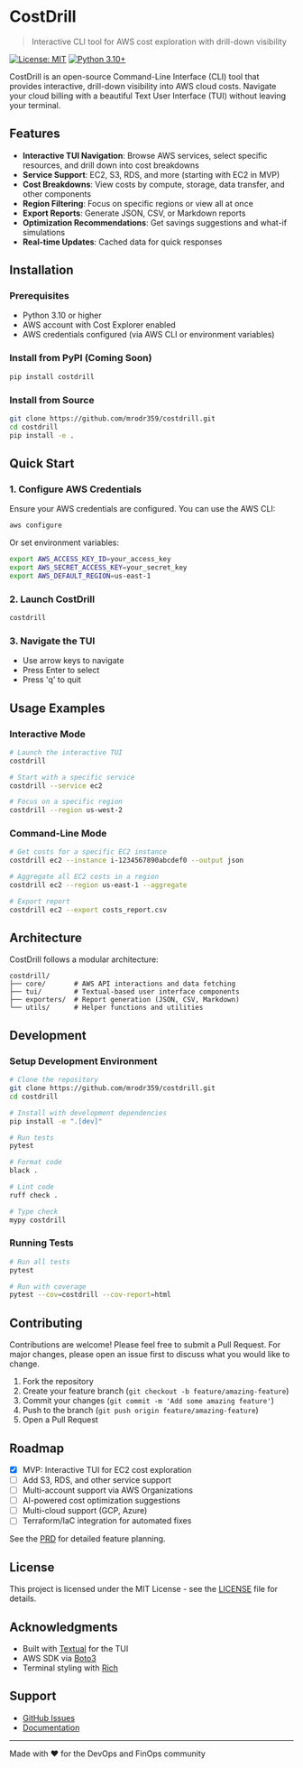 # CostDrill

> Interactive CLI tool for AWS cost exploration with drill-down visibility

[![License: MIT](https://img.shields.io/badge/License-MIT-yellow.svg)](https://opensource.org/licenses/MIT)
[![Python 3.10+](https://img.shields.io/badge/python-3.10+-blue.svg)](https://www.python.org/downloads/)

CostDrill is an open-source Command-Line Interface (CLI) tool that provides interactive, drill-down visibility into AWS cloud costs. Navigate your cloud billing with a beautiful Text User Interface (TUI) without leaving your terminal.

## Features

- **Interactive TUI Navigation**: Browse AWS services, select specific resources, and drill down into cost breakdowns
- **Service Support**: EC2, S3, RDS, and more (starting with EC2 in MVP)
- **Cost Breakdowns**: View costs by compute, storage, data transfer, and other components
- **Region Filtering**: Focus on specific regions or view all at once
- **Export Reports**: Generate JSON, CSV, or Markdown reports
- **Optimization Recommendations**: Get savings suggestions and what-if simulations
- **Real-time Updates**: Cached data for quick responses

## Installation

### Prerequisites

- Python 3.10 or higher
- AWS account with Cost Explorer enabled
- AWS credentials configured (via AWS CLI or environment variables)

### Install from PyPI (Coming Soon)

```bash
pip install costdrill
```

### Install from Source

```bash
git clone https://github.com/mrodr359/costdrill.git
cd costdrill
pip install -e .
```

## Quick Start

### 1. Configure AWS Credentials

Ensure your AWS credentials are configured. You can use the AWS CLI:

```bash
aws configure
```

Or set environment variables:

```bash
export AWS_ACCESS_KEY_ID=your_access_key
export AWS_SECRET_ACCESS_KEY=your_secret_key
export AWS_DEFAULT_REGION=us-east-1
```

### 2. Launch CostDrill

```bash
costdrill
```

### 3. Navigate the TUI

- Use arrow keys to navigate
- Press Enter to select
- Press 'q' to quit

## Usage Examples

### Interactive Mode

```bash
# Launch the interactive TUI
costdrill

# Start with a specific service
costdrill --service ec2

# Focus on a specific region
costdrill --region us-west-2
```

### Command-Line Mode

```bash
# Get costs for a specific EC2 instance
costdrill ec2 --instance i-1234567890abcdef0 --output json

# Aggregate all EC2 costs in a region
costdrill ec2 --region us-east-1 --aggregate

# Export report
costdrill ec2 --export costs_report.csv
```

## Architecture

CostDrill follows a modular architecture:

```
costdrill/
├── core/       # AWS API interactions and data fetching
├── tui/        # Textual-based user interface components
├── exporters/  # Report generation (JSON, CSV, Markdown)
└── utils/      # Helper functions and utilities
```

## Development

### Setup Development Environment

```bash
# Clone the repository
git clone https://github.com/mrodr359/costdrill.git
cd costdrill

# Install with development dependencies
pip install -e ".[dev]"

# Run tests
pytest

# Format code
black .

# Lint code
ruff check .

# Type check
mypy costdrill
```

### Running Tests

```bash
# Run all tests
pytest

# Run with coverage
pytest --cov=costdrill --cov-report=html
```

## Contributing

Contributions are welcome! Please feel free to submit a Pull Request. For major changes, please open an issue first to discuss what you would like to change.

1. Fork the repository
2. Create your feature branch (`git checkout -b feature/amazing-feature`)
3. Commit your changes (`git commit -m 'Add some amazing feature'`)
4. Push to the branch (`git push origin feature/amazing-feature`)
5. Open a Pull Request

## Roadmap

- [x] MVP: Interactive TUI for EC2 cost exploration
- [ ] Add S3, RDS, and other service support
- [ ] Multi-account support via AWS Organizations
- [ ] AI-powered cost optimization suggestions
- [ ] Multi-cloud support (GCP, Azure)
- [ ] Terraform/IaC integration for automated fixes

See the [PRD](PRD.md) for detailed feature planning.

## License

This project is licensed under the MIT License - see the [LICENSE](LICENSE) file for details.

## Acknowledgments

- Built with [Textual](https://textual.textualize.io/) for the TUI
- AWS SDK via [Boto3](https://boto3.amazonaws.com/v1/documentation/api/latest/index.html)
- Terminal styling with [Rich](https://rich.readthedocs.io/)

## Support

- [GitHub Issues](https://github.com/mrodr359/costdrill/issues)
- [Documentation](https://github.com/mrodr359/costdrill/docs)

---

Made with ❤️ for the DevOps and FinOps community
